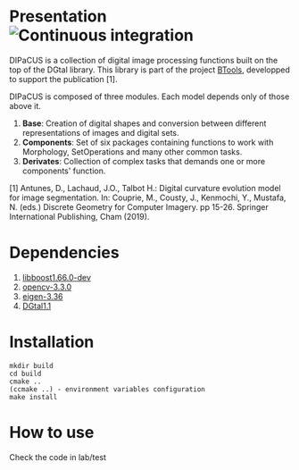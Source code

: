 # Presentation ![Continuous integration](https://travis-ci.com/danoan/DIPaCUS.svg?branch=master)

DIPaCUS is a collection of digital image processing 
functions built on the top of the DGtal library. 
This library is part
of the project [BTools](https://github.com/danoan/BTools), developped to
support the publication [1].

DIPaCUS is composed of three modules. Each model 
depends only of those above it.

1. **Base**: Creation of digital shapes and 
conversion between different representations of
images and digital sets.
2.  **Components**: Set of six packages containing
functions to work with Morphology, SetOperations and 
many other common tasks.
3. **Derivates**: Collection of complex tasks that
demands one or more components' function.


[1] Antunes, D., Lachaud, J.O., Talbot H.: Digital 
 curvature evolution model for image segmentation. In:
 Couprie, M., Cousty, J., Kenmochi, Y., Mustafa, N. (eds.) 
 Discrete Geometry for Computer Imagery. pp 15-26. Springer
 International Publishing, Cham (2019).

# Dependencies

1. [libboost1.66.0-dev](https://www.boost.org/users/history/version_1_66_0.html)
2. [opencv-3.3.0](https://opencv.org/releases.html)
3. [eigen-3.36](http://eigen.tuxfamily.org/index.php?title=Main_Page)
4. [DGtal1.1](https://dgtal.org/download/)

# Installation
```
mkdir build
cd build
cmake ..
(ccmake ..) - environment variables configuration
make install
```

# How to use
Check the code in lab/test

